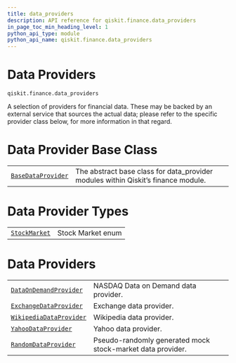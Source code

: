 ```yaml
---
title: data_providers
description: API reference for qiskit.finance.data_providers
in_page_toc_min_heading_level: 1
python_api_type: module
python_api_name: qiskit.finance.data_providers
---
```


<span id="module-qiskit.finance.data_providers" />

<span id="qiskit-finance-data-providers" />

# Data Providers

<span id="module-qiskit.finance.data_providers" />

`qiskit.finance.data_providers`

A selection of providers for financial data. These may be backed by an external service that sources the actual data; please refer to the specific provider class below, for more information in that regard.

# Data Provider Base Class

|                                                                                                                                                                      |                                                                                    |
| -------------------------------------------------------------------------------------------------------------------------------------------------------------------- | ---------------------------------------------------------------------------------- |
| [`BaseDataProvider`](qiskit.finance.data_providers.BaseDataProvider#qiskit.finance.data_providers.BaseDataProvider "qiskit.finance.data_providers.BaseDataProvider") | The abstract base class for data\_provider modules within Qiskit’s finance module. |

# Data Provider Types

|                                                                                                                                                  |                   |
| ------------------------------------------------------------------------------------------------------------------------------------------------ | ----------------- |
| [`StockMarket`](qiskit.finance.data_providers.StockMarket#qiskit.finance.data_providers.StockMarket "qiskit.finance.data_providers.StockMarket") | Stock Market enum |

# Data Providers

|                                                                                                                                                                                          |                                                            |
| ---------------------------------------------------------------------------------------------------------------------------------------------------------------------------------------- | ---------------------------------------------------------- |
| [`DataOnDemandProvider`](qiskit.finance.data_providers.DataOnDemandProvider#qiskit.finance.data_providers.DataOnDemandProvider "qiskit.finance.data_providers.DataOnDemandProvider")     | NASDAQ Data on Demand data provider.                       |
| [`ExchangeDataProvider`](qiskit.finance.data_providers.ExchangeDataProvider#qiskit.finance.data_providers.ExchangeDataProvider "qiskit.finance.data_providers.ExchangeDataProvider")     | Exchange data provider.                                    |
| [`WikipediaDataProvider`](qiskit.finance.data_providers.WikipediaDataProvider#qiskit.finance.data_providers.WikipediaDataProvider "qiskit.finance.data_providers.WikipediaDataProvider") | Wikipedia data provider.                                   |
| [`YahooDataProvider`](qiskit.finance.data_providers.YahooDataProvider#qiskit.finance.data_providers.YahooDataProvider "qiskit.finance.data_providers.YahooDataProvider")                 | Yahoo data provider.                                       |
| [`RandomDataProvider`](qiskit.finance.data_providers.RandomDataProvider#qiskit.finance.data_providers.RandomDataProvider "qiskit.finance.data_providers.RandomDataProvider")             | Pseudo-randomly generated mock stock-market data provider. |

